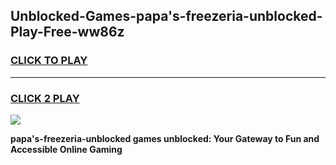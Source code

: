 
## Unblocked-Games-papa's-freezeria-unblocked-Play-Free-ww86z
<h3>
<a href="https://premium76.site?title=papa's-freezeria-unblocked&ref=18A1">CLICK TO PLAY</a></h3>
<hr>

<h3>
<a href="https://premium76.site?title=papa's-freezeria-unblocked&ref=18A1">CLICK 2 PLAY</a>
  
</h3>

<a href="https://premium76.site?title=papa's-freezeria-unblocked&ref=18A1"><img src="https://clearcache.store/games.png"></a>


**papa's-freezeria-unblocked games unblocked: Your Gateway to Fun and Accessible Online Gaming**

